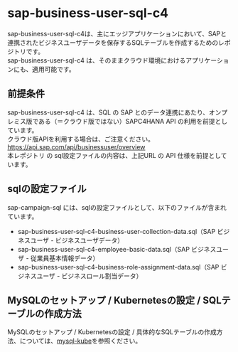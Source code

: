 # sap-business-user-sql-c4

sap-business-user-sql-c4は、主にエッジアプリケーションにおいて、SAPと連携されたビジネスユーザデータを保存するSQLテーブルを作成するためのレポジトリです。  
sap-business-user-sql-c4 は、そのままクラウド環境におけるアプリケーションにも、適用可能です。  

## 前提条件  
sap-business-user-sql-c4 は、SQL の SAP とのデータ連携にあたり、オンプレミス版である（＝クラウド版ではない）SAPC4HANA API の利用を前提としています。  
クラウド版APIを利用する場合は、ご注意ください。  
https://api.sap.com/api/businessuser/overview  
本レポジトリ の sql設定ファイルの内容は、上記URL の API 仕様を前提としています。  

## sqlの設定ファイル

sap-campaign-sql には、sqlの設定ファイルとして、以下のファイルが含まれています。  

* sap-business-user-sql-c4-business-user-collection-data.sql（SAP ビジネスユーザ - ビジネスユーザデータ）  
* sap-business-user-sql-c4-employee-basic-data.sql（SAP ビジネスユーザ - 従業員基本情報データ） 
* sap-business-user-sql-c4-business-role-assignment-data.sql（SAP ビジネスユーザ - ビジネスロール割当データ）  

## MySQLのセットアップ / Kubernetesの設定 / SQLテーブルの作成方法  

MySQLのセットアップ / Kubernetesの設定 / 具体的なSQLテーブルの作成方法、については、[mysql-kube](https://github.com/latonaio/mysql-kube)を参照ください。  